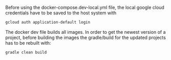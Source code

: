 Before using the docker-compose.dev-local.yml file,
the local google cloud credentials have to be saved to the host system with
```bash
gcloud auth application-default login
```

The docker dev file builds all images.
In order to get the newest version of a project, before building the images the gradle/build for the updated projects has to be rebuilt with:
```bash
gradle clean build
```